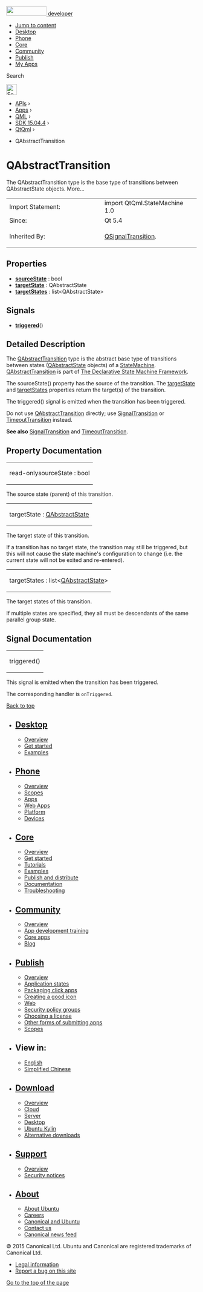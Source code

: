 <a href="https://developer.ubuntu.com/" class="logo-ubuntu"><img src="https://developer.ubuntu.com/assets/sites/ubuntu/latest/u/img/logos/logo-ubuntu-orange.svg" width="106" height="25" /> <span>developer</span></a>

-   [Jump to content](index.html#main-content)
-   [Desktop](https://developer.ubuntu.com/en/desktop/)
-   [Phone](https://developer.ubuntu.com/en/phone/)
-   [Core](https://developer.ubuntu.com/core)
-   [Community](https://developer.ubuntu.com/en/community/)
-   [Publish](https://developer.ubuntu.com/en/publish/)
-   [My Apps](https://myapps.developer.ubuntu.com/)

Search

<img src="https://developer.ubuntu.com/assets/sites/ubuntu/latest/u/img/search-white.svg" alt="Search" height="28" />

-   [APIs](../../../../index.html) ›
-   [Apps](../../../index.html) ›
-   [QML](../../index.html) ›
-   [SDK 15.04.4](../index.html) ›
-   [QtQml](../QtQml/index.html) ›

<!-- -->

-   QAbstractTransition

QAbstractTransition
===================

<span class="subtitle"></span>
The QAbstractTransition type is the base type of transitions between QAbstractState objects. More...

<table>
<colgroup>
<col width="50%" />
<col width="50%" />
</colgroup>
<tbody>
<tr class="odd">
<td>Import Statement:</td>
<td>import QtQml.StateMachine 1.0</td>
</tr>
<tr class="even">
<td>Since:</td>
<td>Qt 5.4</td>
</tr>
<tr class="odd">
<td>Inherited By:</td>
<td><p><a href="../QtQml.QSignalTransition/index.html">QSignalTransition</a>.</p></td>
</tr>
</tbody>
</table>

<span id="properties"></span>
Properties
----------

-   ****[sourceState](index.html#sourceState-prop)**** : bool
-   ****[targetState](index.html#targetState-prop)**** : QAbstractState
-   ****[targetStates](index.html#targetStates-prop)**** : list&lt;QAbstractState&gt;

<span id="signals"></span>
Signals
-------

-   ****[triggered](index.html#triggered-signal)****()

<span id="details"></span>
Detailed Description
--------------------

The [QAbstractTransition](index.html) type is the abstract base type of transitions between states ([QAbstractState](../QtQml.QAbstractState/index.html) objects) of a [StateMachine](../QtQml.StateMachine/index.html). [QAbstractTransition](index.html) is part of [The Declarative State Machine Framework](../QtQml.qmlstatemachine/index.html).

The sourceState() property has the source of the transition. The [targetState](index.html#targetState-prop) and [targetStates](index.html#targetStates-prop) properties return the target(s) of the transition.

The triggered() signal is emitted when the transition has been triggered.

Do not use [QAbstractTransition](index.html) directly; use [SignalTransition](../QtQml.SignalTransition/index.html) or [TimeoutTransition](../QtQml.TimeoutTransition/index.html) instead.

**See also** [SignalTransition](../QtQml.SignalTransition/index.html) and [TimeoutTransition](../QtQml.TimeoutTransition/index.html).

Property Documentation
----------------------

<table>
<colgroup>
<col width="100%" />
</colgroup>
<tbody>
<tr class="odd">
<td><p><span id="sourceState-prop"></span><span class="qmlreadonly">read-only</span><span class="name">sourceState</span> : <span class="type">bool</span></p></td>
</tr>
</tbody>
</table>

The source state (parent) of this transition.

<table>
<colgroup>
<col width="100%" />
</colgroup>
<tbody>
<tr class="odd">
<td><p><span id="targetState-prop"></span><span class="name">targetState</span> : <span class="type"><a href="../QtQml.QAbstractState/index.html">QAbstractState</a></span></p></td>
</tr>
</tbody>
</table>

The target state of this transition.

If a transition has no target state, the transition may still be triggered, but this will not cause the state machine's configuration to change (i.e. the current state will not be exited and re-entered).

<table>
<colgroup>
<col width="100%" />
</colgroup>
<tbody>
<tr class="odd">
<td><p><span id="targetStates-prop"></span><span class="name">targetStates</span> : <span class="type">list</span>&lt;<span class="type"><a href="../QtQml.QAbstractState/index.html">QAbstractState</a></span>&gt;</p></td>
</tr>
</tbody>
</table>

The target states of this transition.

If multiple states are specified, they all must be descendants of the same parallel group state.

Signal Documentation
--------------------

<table>
<colgroup>
<col width="100%" />
</colgroup>
<tbody>
<tr class="odd">
<td><p><span id="triggered-signal"></span><span class="name">triggered</span>()</p></td>
</tr>
</tbody>
</table>

This signal is emitted when the transition has been triggered.

The corresponding handler is `onTriggered`.

[Back to top](index.html#)

-   [Desktop](https://developer.ubuntu.com/en/desktop/)
    ---------------------------------------------------

    -   [Overview](https://developer.ubuntu.com/en/desktop/)
    -   [Get started](http://snapcraft.io/?utm_source=developer.ubuntu.com&utm_medium=devportal&utm_term=snaps%20snapcraft%20desktop&utm_content=menu&utm_campaign=duc_snappers)
    -   [Examples](https://github.com/ubuntu/snappy-playpen)

-   [Phone](https://developer.ubuntu.com/en/phone/)
    -----------------------------------------------

    -   [Overview](https://developer.ubuntu.com/en/phone/)
    -   [Scopes](https://developer.ubuntu.com/en/phone/scopes/)
    -   [Apps](https://developer.ubuntu.com/en/phone/apps/)
    -   [Web Apps](https://developer.ubuntu.com/en/phone/web/)
    -   [Platform](https://developer.ubuntu.com/en/phone/platform/)
    -   [Devices](https://developer.ubuntu.com/en/phone/devices/)

-   [Core](https://developer.ubuntu.com/core)
    -----------------------------------------

    -   [Overview](https://developer.ubuntu.com/core)
    -   [Get started](https://developer.ubuntu.com/core/get-started)
    -   [Tutorials](https://developer.ubuntu.com/core/tutorials)
    -   [Examples](https://developer.ubuntu.com/core/examples)
    -   [Publish and distribute](https://developer.ubuntu.com/core/publish-and-distribute)
    -   [Documentation](https://developer.ubuntu.com/core/documentation)
    -   [Troubleshooting](https://developer.ubuntu.com/core/troubleshooting)

-   [Community](https://developer.ubuntu.com/en/community/)
    -------------------------------------------------------

    -   [Overview](https://developer.ubuntu.com/en/community/)
    -   [App development training](https://developer.ubuntu.com/en/community/training/)
    -   [Core apps](https://developer.ubuntu.com/en/community/core-apps/)
    -   [Blog](https://developer.ubuntu.com/en/community/blog/)

-   [Publish](https://developer.ubuntu.com/en/publish/)
    ---------------------------------------------------

    -   [Overview](https://developer.ubuntu.com/en/publish/)
    -   [Application states](https://developer.ubuntu.com/en/publish/application-states/)
    -   [Packaging click apps](https://developer.ubuntu.com/en/publish/packaging-click-apps/)
    -   [Creating a good icon](https://developer.ubuntu.com/en/publish/creating-a-good-icon/)
    -   [Web](https://developer.ubuntu.com/en/publish/web/)
    -   [Security policy groups](https://developer.ubuntu.com/en/publish/security-policy-groups/)
    -   [Choosing a license](https://developer.ubuntu.com/en/publish/choosing-a-license/)
    -   [Other forms of submitting apps](https://developer.ubuntu.com/en/publish/other-forms-of-submitting-apps/)
    -   [Scopes](https://developer.ubuntu.com/en/publish/scopes/)

-   View in:
    --------

    -   [English](index.html "Change to language: English")
    -   [Simplified Chinese](index.html "Change to language: Simplified Chinese")

-   [Download](http://ubuntu.com/download/)
    ---------------------------------------

    -   [Overview](http://ubuntu.com/download)
    -   [Cloud](http://ubuntu.com/download/cloud)
    -   [Server](http://ubuntu.com/download/server)
    -   [Desktop](http://ubuntu.com/download/desktop)
    -   [Ubuntu Kylin](http://ubuntu.com/download/ubuntu-kylin)
    -   [Alternative downloads](http://ubuntu.com/download/alternative-downloads)

-   [Support](http://ubuntu.com/support/)
    -------------------------------------

    -   [Overview](http://ubuntu.com/support)
    -   [Security notices](http://www.ubuntu.com/usn/)

-   [About](http://ubuntu.com/about/)
    ---------------------------------

    -   [About Ubuntu](http://ubuntu.com/about/about-ubuntu)
    -   [Careers](http://www.canonical.com/careers)
    -   [Canonical and Ubuntu](http://ubuntu.com/about/canonical-and-ubuntu)
    -   [Contact us](http://ubuntu.com/about/contact-us)
    -   [Canonical news feed](http://insights.ubuntu.com/feed/)

© 2015 Canonical Ltd. Ubuntu and Canonical are registered trademarks of Canonical Ltd.

-   [Legal information](http://www.ubuntu.com/legal)
-   [Report a bug on this site](https://bugs.launchpad.net/developer-ubuntu-com/)

<span class="accessibility-aid">[Go to the top of the page](index.html#)</span>
